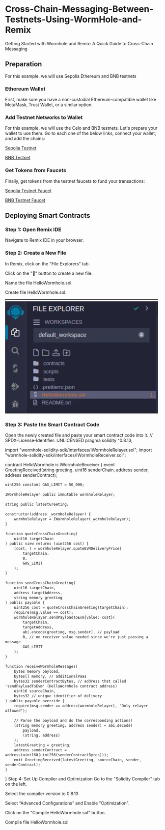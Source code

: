 # Cross-Chain-Messaging-Between-Testnets-Using-WormHole-and-Remix
Getting Started with Wormhole and Remix: A Quick Guide to Cross-Chain Messaging


## Preparation
For this example, we will use Sepolia Ethereum and BNB testnets

### Ethereum Wallet
First, make sure you have a non-custodial Ethereum-compatible wallet like MetaMask, Trust Wallet, or a similar option.

### Add Testnet Networks to Wallet
For this example, we will use the Celo and BNB testnets. Let's prepare your wallet to use them. Go to each one of the below links, connect your wallet, and add the chains:

[Sepolia Testnet](https://chainlist.org/chain/11155111)

[BNB Testnet](https://chainlist.org/chain/97)

### Get Tokens from Faucets
Finally, get tokens from the testnet faucets to fund your transactions:

[Sepolia Testnet Faucet](https://www.alchemy.com/faucets/ethereum-sepolia)

[BNB Testnet Faucet](https://www.bnbchain.org/en/testnet-faucet)


## Deploying Smart Contracts

### Step 1: Open Remix IDE
Navigate to Remix IDE in your browser.
### Step 2: Create a New File
In Remix, click on the "File Explorers" tab.

Click on the "📄" button to create a new file.

Name the file HelloWormhole.sol.

Create file HelloWormhole.sol.

<img width="498" alt="create file picture" src="https://github.com/Osayeme/Cross-Chain-Messaging-Between-Testnets-Using-WormHole-and-Remix/blob/main/assets/newfile.png">




### Step 3: Paste the Smart Contract Code
Open the newly created file and paste your smart contract code into it.
// SPDX-License-Identifier: UNLICENSED
pragma solidity ^0.8.13;

import "wormhole-solidity-sdk/interfaces/IWormholeRelayer.sol";
import "wormhole-solidity-sdk/interfaces/IWormholeReceiver.sol";

contract HelloWormhole is IWormholeReceiver {
    event GreetingReceived(string greeting, uint16 senderChain, address sender, address senderContract);

    uint256 constant GAS_LIMIT = 50_000;

    IWormholeRelayer public immutable wormholeRelayer;

    string public latestGreeting;

    constructor(address _wormholeRelayer) {
        wormholeRelayer = IWormholeRelayer(_wormholeRelayer);
    }

    function quoteCrossChainGreeting(
        uint16 targetChain
    ) public view returns (uint256 cost) {
        (cost, ) = wormholeRelayer.quoteEVMDeliveryPrice(
            targetChain,
            0,
            GAS_LIMIT
        );
    }

    function sendCrossChainGreeting(
        uint16 targetChain,
        address targetAddress,
        string memory greeting
    ) public payable {
        uint256 cost = quoteCrossChainGreeting(targetChain);
        require(msg.value == cost);
        wormholeRelayer.sendPayloadToEvm{value: cost}(
            targetChain,
            targetAddress,
            abi.encode(greeting, msg.sender), // payload
            0, // no receiver value needed since we're just passing a message
            GAS_LIMIT
        );
    }

    function receiveWormholeMessages(
        bytes memory payload,
        bytes[] memory, // additionalVaas
        bytes32 senderContractBytes, // address that called 'sendPayloadToEvm' (HelloWormhole contract address)
        uint16 sourceChain,
        bytes32 // unique identifier of delivery
    ) public payable override {
        require(msg.sender == address(wormholeRelayer), "Only relayer allowed");

        // Parse the payload and do the corresponding actions!
        (string memory greeting, address sender) = abi.decode(
            payload,
            (string, address)
        );
        latestGreeting = greeting;
        address senderContract = address(uint160(uint256(senderContractBytes)));
        emit GreetingReceived(latestGreeting, sourceChain, sender, senderContract);
    }
}
Step 4: Set Up Compiler and Optimization
Go to the "Solidity Compiler" tab on the left.

Select the compiler version to 0.8.13

Select “Advanced Configurations” and Enable "Optimization".

Click on the "Compile HelloWormhole.sol" button.

Compile file HelloWormhole.sol
